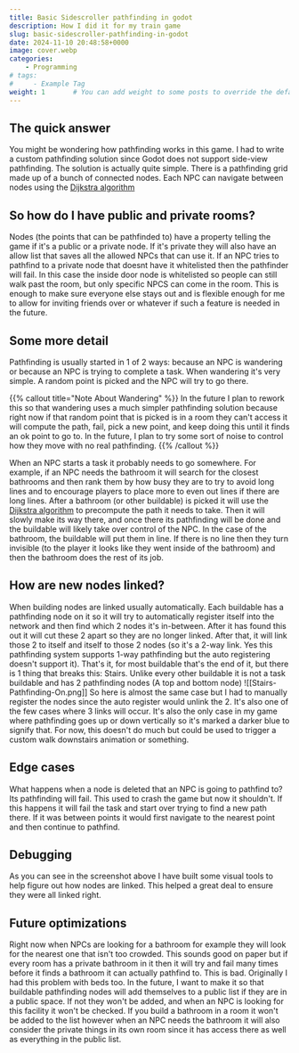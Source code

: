 ```yaml
---
title: Basic Sidescroller pathfinding in godot
description: How I did it for my train game
slug: basic-sidescroller-pathfinding-in-godot
date: 2024-11-10 20:48:58+0000
image: cover.webp
categories:
    - Programming
# tags:
#     - Example Tag
weight: 1       # You can add weight to some posts to override the default sorting (date descending)
---
```

## The quick answer 

You might be wondering how pathfinding works in this game. I had to write a custom pathfinding solution since Godot does not support side-view pathfinding. The solution is actually quite simple. There is a pathfinding grid made up of a bunch of connected nodes. Each NPC can navigate between nodes using the [Dijkstra algorithm](https://en.wikipedia.org/wiki/Dijkstra's_algorithm.)

## So how do I have public and private rooms?

Nodes (the points that can be pathfinded to) have a property telling the game if it's a public or a private node. If it's private they will also have an allow list that saves all the allowed NPCs that can use it. If an NPC tries to pathfind to a private node that doesnt have it whitelisted then the pathfinder will fail. In this case the inside door node is whitelisted so people can still walk past the room, but only specific NPCS can come in the room. This is enough to make sure everyone else stays out and is flexible enough for me to allow for inviting friends over or whatever if such a feature is needed in the future.

## Some more detail

Pathfinding is usually started in 1 of 2 ways: because an NPC is wandering or because an NPC is trying to complete a task. When wandering it's very simple. A random point is picked and the NPC will try to go there.

{{% callout title="Note About Wandering" %}}
In the future I plan to rework this so that wandering uses a much simpler pathfinding solution because right now if that random point that is picked is in a room they can't access it will compute the path, fail, pick a new point, and keep doing this until it finds an ok point to go to. In the future, I plan to try some sort of noise to control how they move with no real pathfinding.
{{% /callout %}}

When an NPC starts a task it probably needs to go somewhere. For example, if an NPC needs the bathroom it will search for the closest bathrooms and then rank them by how busy they are to try to avoid long lines and to encourage players to place more to even out lines if there are long lines. After a bathroom (or other buildable) is picked it will use the [Dijkstra algorithm](https://en.wikipedia.org/wiki/Dijkstra's_algorithm) to precompute the path it needs to take. Then it will slowly make its way there, and once there its pathfinding will be done and the buildable will likely take over control of the NPC. In the case of the bathroom, the buildable will put them in line. If there is no line then they turn invisible (to the player it looks like they went inside of the bathroom) and then the bathroom does the rest of its job.

## How are new nodes linked?

When building nodes are linked usually automatically. Each buildable has a pathfinding node on it so it will try to automatically register itself into the network and then find which 2 nodes it's in-between. After it has found this out it will cut these 2 apart so they are no longer linked. After that, it will link those 2 to itself and itself to those 2 nodes (so it's a 2-way link. Yes this pathfinding system supports 1-way pathfinding but the auto registering doesn't support it). That's it, for most buildable that's the end of it, but there is 1 thing that breaks this: Stairs. Unlike every other buildable it is not a task buildable and has 2 pathfinding nodes (A top and bottom node)
![[Stairs-Pathfinding-On.png]]
So here is almost the same case but I had to manually register the nodes since the auto register would unlink the 2. It's also one of the few cases where 3 links will occur. It's also the only case in my game where pathfinding goes up or down vertically so it's marked a darker blue to signify that. For now, this doesn't do much but could be used to trigger a custom walk downstairs animation or something.

## Edge cases

What happens when a node is deleted that an NPC is going to pathfind to? Its pathfinding will fail. This used to crash the game but now it shouldn't. If this happens it will fail the task and start over trying to find a new path there. If it was between points it would first navigate to the nearest point and then continue to pathfind.

## Debugging

As you can see in the screenshot above I have built some visual tools to help figure out how nodes are linked. This helped a great deal to ensure they were all linked right.

## Future optimizations 

Right now when NPCs are looking for a bathroom for example they will look for the nearest one that isn't too crowded. This sounds good on paper but if every room has a private bathroom in it then it will try and fail many times before it finds a bathroom it can actually pathfind to. This is bad. Originally I had this problem with beds too. In the future, I want to make it so that buildable pathfinding nodes will add themselves to a public list if they are in a public space. If not they won't be added, and when an NPC is looking for this facility it won't be checked. If you build a bathroom in a room it won't be added to the list however when an NPC needs the bathroom it will also consider the private things in its own room since it has access there as well as everything in the public list.